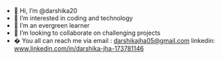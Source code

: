 - 👋 Hi, I’m @darshika20
- 👀 I’m interested in coding and technology
- 🌱 I’m an evergreen learner
- 💞️ I’m looking to collaborate on challenging projects
- � You all can reach me via 
      email : darshikajha05@gmail.com
      linkedin: www.linkedin.com/in/darshika-jha-173781146


<!---
darshika20/darshika20 is a ✨ special ✨ repository because its `README.md` (this file) appears on your GitHub profile.
You can click the Preview link to take a look at your changes.
--->
